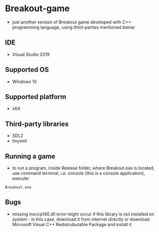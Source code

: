 # Breakout-game
- just another version of Breakout game developed with C++ programming language, using third-parties mentioned below

## IDE
- Visual Studio 2019

## Supported OS
- Windows 10

## Supported platform
- x64

## Third-party libraries
- SDL2
- tinyxml

## Running a game
- to run a program, inside Release folder, where Breakout.exe is located, use command terminal, i.e. console (this is a console application), execute:
```
Breakout.exe
```
## Bugs
- missing msvcp140.dll error might occur if this library is not installed on system - in this case, download it from internet directly or download Microsoft Visual C++ Redistrubutable Package and install it